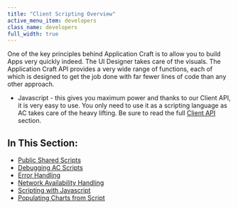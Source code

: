 ```yaml
---
title: "Client Scripting Overview"
active_menu_item: developers
class_name: developers
full_width: true
---
```



One of the key principles behind Application Craft is to allow you to build Apps very quickly indeed. The UI Designer takes care of the visuals. The Application Craft API provides a very wide range of functions, each of which is designed to get the job done with far fewer lines of code than any other approach.

 - Javascript - this gives you maximum power and thanks to our Client API, it is very easy to use. You only need to use it as a scripting language as AC takes care of the heavy lifting. Be sure to read the full [Client API](/developers/documentation/scripting-apis/client-api/) section.

## In This Section:

 - [Public Shared Scripts](/developers/documentation/scripting-apis/client-scripting-overview/public-shared-scripts)
 - [Debugging AC Scripts](/developers/documentation/scripting-apis/client-scripting-overview/debugging-ac-scripts/)
 - [Error Handling](/developers/documentation/scripting-apis/client-scripting-overview/error-handling/)
 - [Network Availability Handling](/developers/documentation/scripting-apis/client-scripting-overview/network-availability-handling)
 - [Scripting with Javascript](/developers/documentation/scripting-apis/client-scripting-overview/scripting-with-javascript/)
 - [Populating Charts from Script](/developers/documentation/scripting-apis/client-scripting-overview/populating-charts-from-script)

